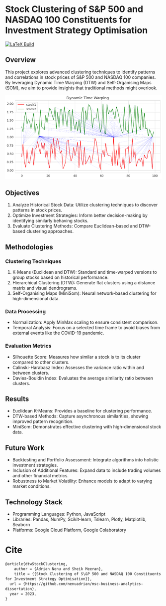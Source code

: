 # Stock Clustering of S&P 500 and NASDAQ 100 Constituents for Investment Strategy Optimisation

[![LaTeX Build](https://github.com/nenuadrian/msc-business-analytics-dissertation/actions/workflows/latex.yml/badge.svg)](https://github.com/nenuadrian/msc-business-analytics-dissertation/actions/workflows/latex.yml)

## Overview

This project explores advanced clustering techniques to identify patterns and correlations in stock prices of S&P 500 and NASDAQ 100 companies. By leveraging Dynamic Time Warping (DTW) and Self-Organising Maps (SOM), we aim to provide insights that traditional methods might overlook.

![img](dissertation/img/dtw-sample.png)

## Objectives

1.	Analyze Historical Stock Data: Utilize clustering techniques to discover patterns in stock prices.
2.	Optimize Investment Strategies: Inform better decision-making by identifying similarly behaving stocks.
3.	Evaluate Clustering Methods: Compare Euclidean-based and DTW-based clustering approaches.

## Methodologies

### Clustering Techniques

1.	K-Means (Euclidean and DTW): Standard and time-warped versions to group stocks based on historical performance.
2.	Hierarchical Clustering (DTW): Generate flat clusters using a distance matrix and visual dendrograms.
3.	Self-Organising Maps (MiniSom): Neural network-based clustering for high-dimensional data.

### Data Processing

*	Normalization: Apply MinMax scaling to ensure consistent comparison.
*	Temporal Analysis: Focus on a selected time frame to avoid biases from external events like the COVID-19 pandemic.

### Evaluation Metrics

*	Silhouette Score: Measures how similar a stock is to its cluster compared to other clusters.
*	Calinski-Harabasz Index: Assesses the variance ratio within and between clusters.
*	Davies-Bouldin Index: Evaluates the average similarity ratio between clusters.

## Results

*	Euclidean K-Means: Provides a baseline for clustering performance.
*	DTW-based Methods: Capture asynchronous similarities, showing improved pattern recognition.
*	MiniSom: Demonstrates effective clustering with high-dimensional stock data.

## Future Work

*	Backtesting and Portfolio Assessment: Integrate algorithms into holistic investment strategies.
*	Inclusion of Additional Features: Expand data to include trading volumes and other financial metrics.
*	Robustness to Market Volatility: Enhance models to adapt to varying market conditions.

## Technology Stack

*	Programming Languages: Python, JavaScript
*	Libraries: Pandas, NumPy, Scikit-learn, Tslearn, Plotly, Matplotlib, Seaborn
*	Platforms: Google Cloud Platform, Google Colaboratory

# Cite

```
@article{dtwStockClustering,
	author = {Adrian Nenu and Sheik Meeran},
	title = {{Stock Clustering of S\&P 500 and NASDAQ 100 Constituents for Investment Strategy Optimisation}},
  url = {https://github.com/nenuadrian/msc-business-analytics-dissertation},
  year = 2023,
}
```
